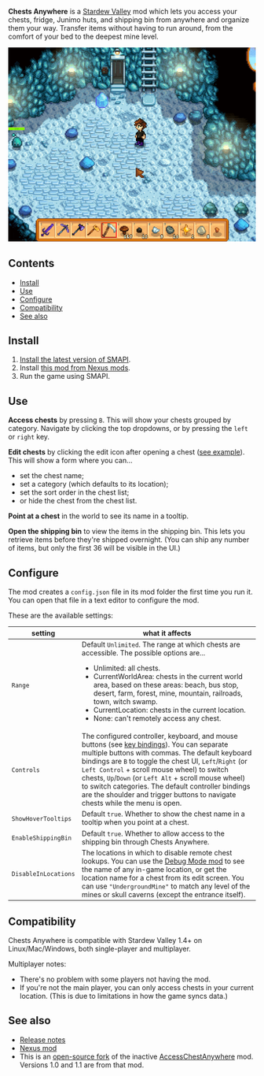 **Chests Anywhere** is a [Stardew Valley](http://stardewvalley.net/) mod which lets you access
your chests, fridge, Junimo huts, and shipping bin from anywhere and organize them your way.
Transfer items without having to run around, from the comfort of your bed to the deepest mine level.

![](screenshots/animated-usage.gif)

## Contents
* [Install](#install)
* [Use](#use)
* [Configure](#configure)
* [Compatibility](#compatibility)
* [See also](#see-also)

## Install
1. [Install the latest version of SMAPI](https://smapi.io/).
3. Install [this mod from Nexus mods](http://www.nexusmods.com/stardewvalley/mods/518).
4. Run the game using SMAPI.

## Use
**Access chests** by pressing `B`. This will show your chests grouped by category. Navigate by
clicking the top dropdowns, or by pressing the `left` or `right` key.

**Edit chests** by clicking the edit icon after opening a chest ([see example](screenshots/animated-edit.gif)).
This will show a form where you can...
* set the chest name;
* set a category (which defaults to its location);
* set the sort order in the chest list;
* or hide the chest from the chest list.

**Point at a chest** in the world to see its name in a tooltip.

**Open the shipping bin** to view the items in the shipping bin. This lets you retrieve items
before they're shipped overnight. (You can ship any number of items, but only the first 36 will be
visible in the UI.)

## Configure
The mod creates a `config.json` file in its mod folder the first time you run it. You can open that
file in a text editor to configure the mod.

These are the available settings:

setting             | what it affects
------------------- | -------------------
`Range`             | Default `Unlimited`. The range at which chests are accessible. The possible options are... <ul><li>Unlimited: all chests.</li><li>CurrentWorldArea: chests in the current world area, based on these areas: beach, bus stop, desert, farm, forest, mine, mountain, railroads, town, witch swamp.</li><li>CurrentLocation: chests in the current location.</li><li>None: can't remotely access any chest.</li></ul>
`Controls`          | The configured controller, keyboard, and mouse buttons (see [key bindings](https://stardewvalleywiki.com/Modding:Key_bindings)). You can separate multiple buttons with commas. The default keyboard bindings are `B` to toggle the chest UI, `Left`/`Right` (or `Left Control` + scroll mouse wheel) to switch chests, `Up`/`Down` (or `Left Alt` + scroll mouse wheel) to switch categories. The default controller bindings are the shoulder and trigger buttons to navigate chests while the menu is open.
`ShowHoverTooltips` | Default `true`. Whether to show the chest name in a tooltip when you point at a chest.
`EnableShippingBin` | Default `true`. Whether to allow access to the shipping bin through Chests Anywhere.
`DisableInLocations`| The locations in which to disable remote chest lookups. You can use the [Debug Mode mod](https://www.nexusmods.com/stardewvalley/mods/679) to see the name of any in-game location, or get the location name for a chest from its edit screen. You can use `"UndergroundMine"` to match any level of the mines or skull caverns (except the entrance itself).

## Compatibility
Chests Anywhere is compatible with Stardew Valley 1.4+ on Linux/Mac/Windows, both single-player and
multiplayer.

Multiplayer notes:
* There's no problem with some players not having the mod.
* If you're not the main player, you can only access chests in your current location. (This is due to limitations in how the game syncs data.)

## See also
* [Release notes](release-notes.md)
* [Nexus mod](http://www.nexusmods.com/stardewvalley/mods/518)
* This is an [open-source fork](https://github.com/VIspReaderUS/AccessChestAnywhere/issues/1) of the inactive [AccessChestAnywhere](https://github.com/VIspReaderUS/AccessChestAnywhere) mod. Versions 1.0 and 1.1 are from that mod.
